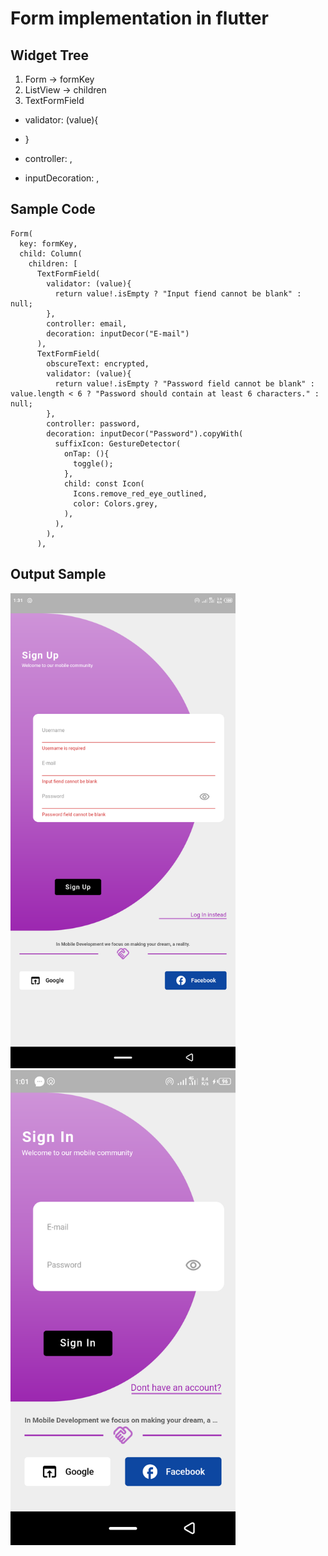 # Form implementation in flutter

## Widget Tree

1. Form -> formKey
2. ListView -> children
3. TextFormField 
  - validator: (value){
  
  - }
  - controller: ,
  - inputDecoration: ,


## Sample Code

```
Form(
  key: formKey,
  child: Column(
    children: [
      TextFormField(
        validator: (value){
          return value!.isEmpty ? "Input fiend cannot be blank" : null;
        },
        controller: email,
        decoration: inputDecor("E-mail")
      ),
      TextFormField(
        obscureText: encrypted,
        validator: (value){
          return value!.isEmpty ? "Password field cannot be blank" : value.length < 6 ? "Password should contain at least 6 characters." : null;
        },
        controller: password,
        decoration: inputDecor("Password").copyWith(
          suffixIcon: GestureDetector(
            onTap: (){
              toggle();
            },
            child: const Icon(
              Icons.remove_red_eye_outlined,
              color: Colors.grey,
            ),
          ),
        ),
      ),
```

## Output Sample

<p float="left">
  <img src="try.png" width=360 height=760>
  <img src="image_two.png" width=360 height=760>
</p>
